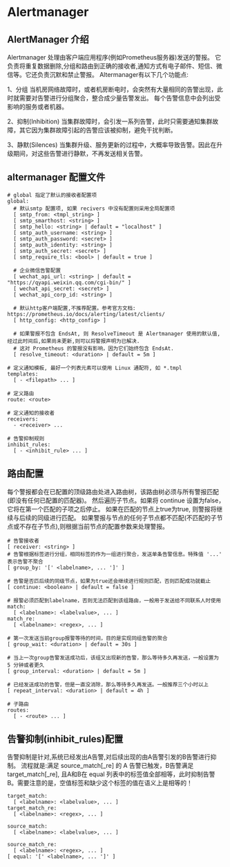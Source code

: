 # Alertmanager
## AlertManager 介绍

  Alertmanager 处理由客户端应用程序(例如Prometheus服务器)发送的警报。
  它负责将重复数据删除,分组和路由到正确的接收者,通知方式有电子邮件、短信、微信等。它还负责沉默和禁止警报。
  Altermanager有以下几个功能点:

  1、分组
  当机房网络故障时，或者机房断电时，会突然有大量相同的告警出现，此时就需要对告警进行分组聚合，整合成少量告警发出。
  每个告警信息中会列出受影响的服务或者机器。

  2、抑制(Inhibition)
  当集群故障时，会引发一系列告警，此时只需要通知集群故障，其它因为集群故障引起的告警应该被抑制，避免干扰判断。

  3、静默(Silences)
  当集群升级、服务更新的过程中，大概率导致告警。因此在升级期间，对这些告警进行静默，不再发送相关告警。
  

## altermanager 配置文件
    # global 指定了默认的接收者配置项
    global:
      # 默认smtp 配置项, 如果 recivers 中没有配置则采用全局配置项 
      [ smtp_from: <tmpl_string> ]
      [ smtp_smarthost: <string> ]
      [ smtp_hello: <string> | default = "localhost" ]
      [ smtp_auth_username: <string> ]
      [ smtp_auth_password: <secret> ]
      [ smtp_auth_identity: <string> ]
      [ smtp_auth_secret: <secret> ]
      [ smtp_require_tls: <bool> | default = true ]

      # 企业微信告警配置
      [ wechat_api_url: <string> | default = "https://qyapi.weixin.qq.com/cgi-bin/" ]
      [ wechat_api_secret: <secret> ]
      [ wechat_api_corp_id: <string> ]
  
      # 默认http客户端配置,不推荐配置。参考官方文档: https://prometheus.io/docs/alerting/latest/clients/
      [ http_config: <http_config> ]

      # 如果警报不包含 EndsAt, 则 ResolveTimeout 是 Alertmanager 使用的默认值, 经过此时间后,如果尚未更新,则可以将警报声明为已解决.
      # 这对 Prometheus 的警报没有影响，因为它们始终包含 EndsAt.
      [ resolve_timeout: <duration> | default = 5m ]
    
    # 定义通知模板, 最好一个列表元素可以使用 Linux 通配符, 如 *.tmpl
    templates:
      [ - <filepath> ... ]
    
    # 定义路由
    route: <route>
        
    # 定义通知的接收者
    receivers:
      - <receiver> ...
        
    # 告警抑制规则
    inhibit_rules:
      [ - <inhibit_rule> ... ]
            
## 路由配置
  
  每个警报都会在已配置的顶级路由处进入路由树，该路由树必须与所有警报匹配(即没有任何已配置的匹配器)。
  然后遍历子节点。如果将 continue 设置为false，它将在第一个匹配的子项之后停止。
  如果在匹配的节点上true为true, 则警报将继续与后续的同级进行匹配。
  如果警报与节点的任何子节点都不匹配(不匹配的子节点或不存在子节点),则根据当前节点的配置参数来处理警报。
  
    # 告警接收者
    [ receiver: <string> ]
    # 告警根据标签进行分组，相同标签的作为一组进行聚合，发送单条告警信息。特殊值 '...' 表示告警不聚合
    [ group_by: '[' <labelname>, ... ']' ]
    
    # 告警是否匹后续的同级节点，如果为true还会继续进行规则匹配，否则匹配成功就截止
    [ continue: <boolean> | default = false ]
    
    # 报警必须匹配到labelname，否则无法匹配到该组路由，一般用于发送给不同联系人时使用
    match:
      [ <labelname>: <labelvalue>, ... ]
    match_re:
      [ <labelname>: <regex>, ... ]
    
    # 第一次发送当前group报警等待的时间，目的是实现同组告警的聚合
    [ group_wait: <duration> | default = 30s ]
    
    # 当上一次group告警发送成功后，该组又出现新的告警，那么等待多久再发送，一般设置为 5 分钟或者更久
    [ group_interval: <duration> | default = 5m ]
    
    # 已经发送成功的告警，但是一直没消除，那么等待多久再发送。一般推荐三个小时以上
    [ repeat_interval: <duration> | default = 4h ]
    
    # 子路由
    routes:
      [ - <route> ... ]
 
## 告警抑制(inhibit_rules)配置
  告警抑制是针对,系统已经发出A告警,对后续出现的由A告警引发的B告警进行抑制。
  流程就是:满足 source_match[_re] 的 A 告警已触发，B告警满足 target_match[_re],
  且A和B在 equal 列表中的标签值全部相等，此时抑制告警B。需要注意的是，空值标签和缺少这个标签的值在语义上是相等的！

    target_match:
      [ <labelname>: <labelvalue>, ... ]
    target_match_re:
      [ <labelname>: <regex>, ... ]
      
    source_match:
      [ <labelname>: <labelvalue>, ... ]
      
    source_match_re:
      [ <labelname>: <regex>, ... ]
    [ equal: '[' <labelname>, ... ']' ]